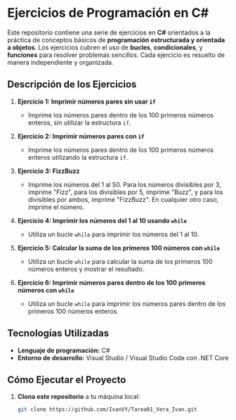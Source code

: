 # Ejercicios de Programación en C#

Este repositorio contiene una serie de ejercicios en **C#** orientados a la práctica de conceptos básicos de **programación estructurada y orientada a objetos**. Los ejercicios cubren el uso de **bucles**, **condicionales**, y **funciones** para resolver problemas sencillos. Cada ejercicio es resuelto de manera independiente y organizada.

## Descripción de los Ejercicios

1. **Ejercicio 1: Imprimir números pares sin usar `if`**
   - Imprime los números pares dentro de los 100 primeros números enteros, sin utilizar la estructura `if`.

2. **Ejercicio 2: Imprimir números pares con `if`**
   - Imprime los números pares dentro de los 100 primeros números enteros utilizando la estructura `if`.

3. **Ejercicio 3: FizzBuzz**
   - Imprime los números del 1 al 50. Para los números divisibles por 3, imprime "Fizz", para los divisibles por 5, imprime "Buzz", y para los divisibles por ambos, imprime "FizzBuzz". En cualquier otro caso, imprime el número.

4. **Ejercicio 4: Imprimir los números del 1 al 10 usando `while`**
   - Utiliza un bucle `while` para imprimir los números del 1 al 10.

5. **Ejercicio 5: Calcular la suma de los primeros 100 números con `while`**
   - Utiliza un bucle `while` para calcular la suma de los primeros 100 números enteros y mostrar el resultado.

6. **Ejercicio 6: Imprimir números pares dentro de los 100 primeros números con `while`**
   - Utiliza un bucle `while` para imprimir los números pares dentro de los primeros 100 números enteros.

## Tecnologías Utilizadas

- **Lenguaje de programación:** C#
- **Entorno de desarrollo:** Visual Studio / Visual Studio Code con .NET Core

## Cómo Ejecutar el Proyecto

1. **Clona este repositorio** a tu máquina local:
   ```bash
   git clone https://github.com/IvanVY/Tarea01_Vera_Ivan.git
